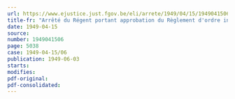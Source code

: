 ```yaml
---
url: https://www.ejustice.just.fgov.be/eli/arrete/1949/04/15/1949041506/justel
title-fr: "Arrêté du Régent portant approbation du Règlement d'ordre intérieur du Conseil d'Etat"
date: 1949-04-15
source:
number: 1949041506
page: 5038
case: 1949-04-15/06
publication: 1949-06-03
starts:
modifies:
pdf-original:
pdf-consolidated:
---
```


